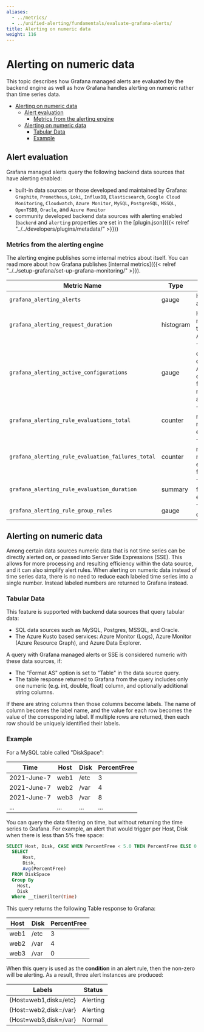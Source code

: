 ```yaml
---
aliases:
  - ../metrics/
  - ../unified-alerting/fundamentals/evaluate-grafana-alerts/
title: Alerting on numeric data
weight: 116
---
```


# Alerting on numeric data

This topic describes how Grafana managed alerts are evaluated by the backend engine as well as how Grafana handles alerting on numeric rather than time series data.

- [Alerting on numeric data](#alerting-on-numeric-data)
  - [Alert evaluation](#alert-evaluation)
    - [Metrics from the alerting engine](#metrics-from-the-alerting-engine)
  - [Alerting on numeric data](#alerting-on-numeric-data-1)
    - [Tabular Data](#tabular-data)
    - [Example](#example)

## Alert evaluation

Grafana managed alerts query the following backend data sources that have alerting enabled:

- built-in data sources or those developed and maintained by Grafana: `Graphite`, `Prometheus`, `Loki`, `InfluxDB`, `Elasticsearch`,
  `Google Cloud Monitoring`, `Cloudwatch`, `Azure Monitor`, `MySQL`, `PostgreSQL`, `MSSQL`, `OpenTSDB`, `Oracle`, and `Azure Monitor`
- community developed backend data sources with alerting enabled (`backend` and `alerting` properties are set in the [plugin.json]({{< relref "../../developers/plugins/metadata/" >}}))

### Metrics from the alerting engine

The alerting engine publishes some internal metrics about itself. You can read more about how Grafana publishes [internal metrics]({{< relref "../../setup-grafana/set-up-grafana-monitoring/" >}}).

| Metric Name                                       | Type      | Description                                                                              |
| ------------------------------------------------- | --------- | ---------------------------------------------------------------------------------------- |
| `grafana_alerting_alerts`                         | gauge     | How many alerts by state                                                                 |
| `grafana_alerting_request_duration`               | histogram | Histogram of requests to the Alerting API                                                |
| `grafana_alerting_active_configurations`          | gauge     | The number of active, non default Alertmanager configurations for grafana managed alerts |
| `grafana_alerting_rule_evaluations_total`         | counter   | The total number of rule evaluations                                                     |
| `grafana_alerting_rule_evaluation_failures_total` | counter   | The total number of rule evaluation failures                                             |
| `grafana_alerting_rule_evaluation_duration`       | summary   | The duration for a rule to execute                                                       |
| `grafana_alerting_rule_group_rules`               | gauge     | The number of rules                                                                      |

## Alerting on numeric data

Among certain data sources numeric data that is not time series can be directly alerted on, or passed into Server Side Expressions (SSE). This allows for more processing and resulting efficiency within the data source, and it can also simplify alert rules.
When alerting on numeric data instead of time series data, there is no need to reduce each labeled time series into a single number. Instead labeled numbers are returned to Grafana instead.

### Tabular Data

This feature is supported with backend data sources that query tabular data:

- SQL data sources such as MySQL, Postgres, MSSQL, and Oracle.
- The Azure Kusto based services: Azure Monitor (Logs), Azure Monitor (Azure Resource Graph), and Azure Data Explorer.

A query with Grafana managed alerts or SSE is considered numeric with these data sources, if:

- The "Format AS" option is set to "Table" in the data source query.
- The table response returned to Grafana from the query includes only one numeric (e.g. int, double, float) column, and optionally additional string columns.

If there are string columns then those columns become labels. The name of column becomes the label name, and the value for each row becomes the value of the corresponding label. If multiple rows are returned, then each row should be uniquely identified their labels.

### Example

For a MySQL table called "DiskSpace":

| Time        | Host | Disk | PercentFree |
| ----------- | ---- | ---- | ----------- |
| 2021-June-7 | web1 | /etc | 3           |
| 2021-June-7 | web2 | /var | 4           |
| 2021-June-7 | web3 | /var | 8           |
| ...         | ...  | ...  | ...         |

You can query the data filtering on time, but without returning the time series to Grafana. For example, an alert that would trigger per Host, Disk when there is less than 5% free space:

```sql
SELECT Host, Disk, CASE WHEN PercentFree < 5.0 THEN PercentFree ELSE 0 END FROM (
  SELECT
      Host,
      Disk,
      Avg(PercentFree)
  FROM DiskSpace
  Group By
    Host,
    Disk
  Where __timeFilter(Time)
```

This query returns the following Table response to Grafana:

| Host | Disk | PercentFree |
| ---- | ---- | ----------- |
| web1 | /etc | 3           |
| web2 | /var | 4           |
| web3 | /var | 0           |

When this query is used as the **condition** in an alert rule, then the non-zero will be alerting. As a result, three alert instances are produced:

| Labels                | Status   |
| --------------------- | -------- |
| {Host=web1,disk=/etc} | Alerting |
| {Host=web2,disk=/var} | Alerting |
| {Host=web3,disk=/var} | Normal   |
